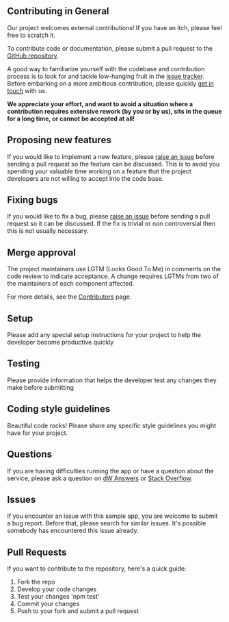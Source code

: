 ## Contributing in General

Our project welcomes external contributions! If you have an itch, please
feel free to scratch it.

To contribute code or documentation, please submit a pull request to the [GitHub
repository](https://github.com/WatsonISA/car-dashboard/).

A good way to familiarize yourself with the codebase and contribution process is
to look for and tackle low-hanging fruit in the [issue
tracker](https://github.com/WatsonISA/car-dashboard/issues). Before embarking on
a more ambitious contribution, please quickly [get in touch](#communication)
with us.

**We appreciate your effort, and want to avoid a situation where a contribution
requires extensive rework (by you or by us), sits in the queue for a long time,
or cannot be accepted at all!**

## Proposing new features

If you would like to implement a new feature, please [raise an
issue](https://github.com/WatsonISA/car-dashboard/issues) before sending a pull
request so the feature can be discussed. This is to avoid you spending your
valuable time working on a feature that the project developers are not willing
to accept into the code base.

## Fixing bugs

If you would like to fix a bug, please [raise an issue](https://github.com/WatsonISA/car-dashboard/issues) before sending a pull
request so it can be discussed. If the fix is trivial or non controversial then this is not usually necessary.

## Merge approval

The project maintainers use LGTM (Looks Good To Me) in comments on the code review to indicate acceptance. A change requires LGTMs from two of the maintainers of each component affected.

For more details, see the [Contributors](https://github.com/WatsonISA/car-dashboard/graphs/contributors) page.

## Setup

Please add any special setup instructions for your project to help the developer become productive quickly

## Testing

Please provide information that helps the developer test any changes they make before submitting

## Coding style guidelines

Beautiful code rocks! Please share any specific style guidelines you might
have for your project.

## Questions

If you are having difficulties running the app or have a question about the service, please ask a question on [dW Answers](https://developer.ibm.com/answers/questions/ask/?topics=watson) or [Stack Overflow](http://stackoverflow.com/questions/ask?tags=ibm-watson).

## Issues

If you encounter an issue with this sample app, you are welcome to submit a bug report. Before that, please search for similar issues. It's possible somebody has encountered this issue already.


## Pull Requests

If you want to contribute to the repository, here's a quick guide:

1. Fork the repo
1. Develop your code changes
1. Test your changes 'npm test'
1. Commit your changes
1. Push to your fork and submit a pull request
